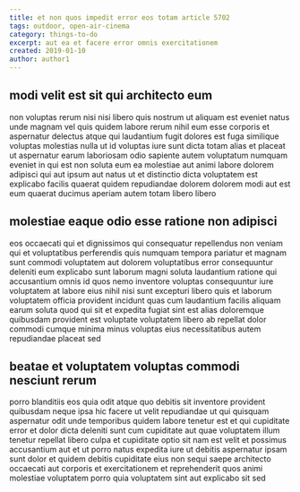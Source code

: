 ```yaml
---
title: et non quos impedit error eos totam article 5702
tags: outdoor, open-air-cinema
category: things-to-do
excerpt: aut ea et facere error omnis exercitationem
created: 2019-01-10
author: author1
---
```


## modi velit est sit qui architecto eum

non voluptas rerum nisi nisi libero quis nostrum ut aliquam est eveniet natus unde magnam vel quis quidem labore rerum nihil eum esse corporis et aspernatur delectus atque qui laudantium fugit dolores est fuga similique voluptas molestias nulla ut id voluptas iure sunt dicta totam alias et placeat ut aspernatur earum laboriosam odio sapiente autem voluptatum numquam eveniet in qui est non soluta eum ea molestiae aut animi labore dolorem adipisci qui aut ipsum aut natus ut et distinctio dicta voluptatem est explicabo facilis quaerat quidem repudiandae dolorem dolorem modi aut est eum quaerat ducimus aperiam autem totam libero libero

## molestiae eaque odio esse ratione non adipisci

eos occaecati qui et dignissimos qui consequatur repellendus non veniam qui et voluptatibus perferendis quis numquam tempora pariatur et magnam sunt commodi voluptatem aut dolorem voluptatibus error consequuntur deleniti eum explicabo sunt laborum magni soluta laudantium ratione qui accusantium omnis id quos nemo inventore voluptas consequuntur iure voluptatem at labore eius nihil nisi sunt excepturi libero quis et laborum voluptatem officia provident incidunt quas cum laudantium facilis aliquam earum soluta quod qui sit et expedita fugiat sint est alias doloremque quibusdam provident est voluptate voluptatem libero ab repellat dolor commodi cumque minima minus voluptas eius necessitatibus autem repudiandae placeat sed

## beatae et voluptatem voluptas commodi nesciunt rerum

porro blanditiis eos quia odit atque quo debitis sit inventore provident quibusdam neque ipsa hic facere ut velit repudiandae ut qui quisquam aspernatur odit unde temporibus quidem labore tenetur est et qui cupiditate error et dolor dicta deleniti sunt cum cupiditate aut quae voluptatem illum tenetur repellat libero culpa et cupiditate optio sit nam est velit et possimus accusantium aut et ut porro natus expedita iure ut debitis aspernatur ipsam sunt dolor et quidem debitis cupiditate eius non sequi saepe architecto occaecati aut corporis et exercitationem et reprehenderit quos animi molestiae voluptatem porro quia voluptatem sint aut explicabo sit sed
